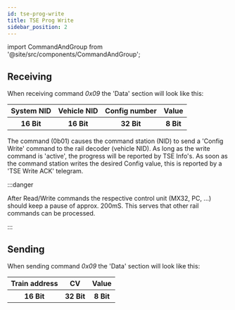 ```yaml
---
id: tse-prog-write
title: TSE Prog Write
sidebar_position: 2
---
```


import CommandAndGroup from '@site/src/components/CommandAndGroup';

<CommandAndGroup group="16" command="09"/>

## Receiving

When receiving command _0x09_ the 'Data' section will look like this:

<table>
  <tr>
    <th>System NID</th>
    <th>Vehicle NID</th>
    <th>Config number</th>
    <th>Value</th>
  </tr>
  <tr>
    <th>16 Bit</th>
    <th>16 Bit</th>
    <th>32 Bit</th>
    <th>8 Bit</th>
  </tr>
</table>

The command (0b01) causes the command station (NID) to send a 'Config Write' command to the rail decoder (vehicle NID). As long as the write command is 'active', the progress will be reported by TSE Info's. As soon as the command station writes the desired Config value, this is reported by a 'TSE Write ACK' telegram.

:::danger

After Read/Write commands the respective control unit (MX32, PC, ...) should keep a pause of approx. 200mS. This serves that other rail commands can be processed.

:::

## Sending

When sending command _0x09_ the 'Data' section will look like this:

<table>
  <tr>
    <th>Train address</th>
    <th>CV</th>
    <th>Value</th>
  </tr>
  <tr>
    <th>16 Bit</th>
    <th>32 Bit</th>
    <th>8 Bit</th>
  </tr>
</table>
